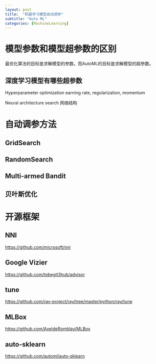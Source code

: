 ```yaml
---
layout: post
title:  "机器学习模型自动调参"
subtitle: "Auto ML"
categories: [MachineLearning]
---
```


# 模型参数和模型超参数的区别

最优化算法的目标是求解模型的参数。而AutoML的目标是求解模型的超参数。

## 深度学习模型有哪些超参数

Hyperparameter optimization
earning rate, regularization, momentum

Neural architecture search
网络结构

# 自动调参方法

## GridSearch

## RandomSearch

## Multi-armed Bandit

## 贝叶斯优化


# 开源框架

## NNI

https://github.com/microsoft/nni


## Google Vizier

https://github.com/tobegit3hub/advisor


## tune
https://github.com/ray-project/ray/tree/master/python/ray/tune

## MLBox

https://github.com/AxeldeRomblay/MLBox

## auto-sklearn

https://github.com/automl/auto-sklearn